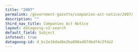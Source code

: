 ```yaml
---
title: "2007"
permalink: /government-gazette/companies-act-notice/2007/
description: ""
third_nav_title: Companies Act Notice
layout: datagovsg-v2-search
default_field: Subject
infotext: true
datagovsg-id: d_bc2e16dad0e2ba898ad074bdf4c2fda2
---
```

